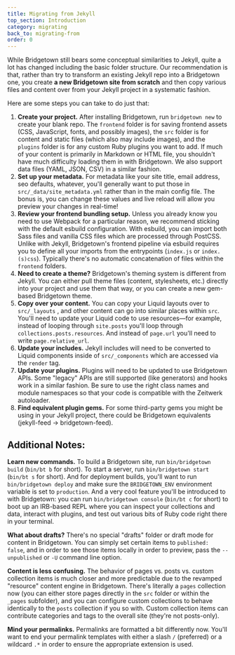 ```yaml
---
title: Migrating from Jekyll
top_section: Introduction
category: migrating
back_to: migrating-from
order: 0
---
```


While Bridgetown still bears some conceptual similarities to Jekyll, quite a lot has changed including the basic folder structure. Our recommendation is that, rather than try to transform an existing Jekyll repo into a Bridgetown one, you create **a new Bridgetown site from scratch** and then copy various files and content over from your Jekyll project in a systematic fashion.

Here are some steps you can take to do just that:

1. **Create your project.** After installing Bridgetown, run `bridgetown new` to create your blank repo. The `frontend` folder is for saving frontend assets (CSS, JavaScript, fonts, and possibly images), the `src` folder is for content and static files (which also may include images), and the `plugins` folder is for any custom Ruby plugins you want to add. If much of your content is primarily in Markdown or HTML file, you shouldn't have much difficulty loading them in with Bridgetown. We also support data files (YAML, JSON, CSV) in a similar fashion.
2. **Set up your metadata.** For metadata like your site title, email address, seo defaults, whatever, you'll generally want to put those in `src/_data/site_metadata.yml` rather than in the main config file. The bonus is, you can change these values and live reload will allow you preview your changes in real-time!
3. **Review your frontend bundling setup.** Unless you already know you need to use Webpack for a particular reason, we recommend sticking with the default esbuild configuration. With esbuild, you can import both Sass files and vanilla CSS files which are processed through PostCSS. Unlike with Jekyll, Bridgetown's frontend pipeline via esbuild requires you to define all your imports from the entrypoints (`index.js` or `index.(s)css`). Typically there's no automatic concatenation of files within the `frontend` folders.
4. **Need to create a theme?** Bridgetown's theming system is different from Jekyll. You can either pull theme files (content, stylesheets, etc.) directly into your project and use them that way, or you can create a new gem-based Bridgetown theme.
5. **Copy over your content.** You can copy your Liquid layouts over to `src/_layouts` , and other content can go into similar places within `src`. You'll need to update your Liquid code to use resources—for example, instead of looping through `site.posts` you'll loop through `collections.posts.resources`. And instead of `page.url` you'll need to write `page.relative_url`.
6. **Update your includes.** Jekyll includes will need to be converted to Liquid components inside of `src/_components` which are accessed via the `render` tag.
7. **Update your plugins.** Plugins will need to be updated to use Bridgetown APIs. Some "legacy" APIs are still supported (like generators) and hooks work in a similar fashion. Be sure to use the right class names and module namespaces so that your code is compatible with the Zeitwerk autoloader.
8. **Find equivalent plugin gems.** For some third-party gems you might be using in your Jekyll project, there could be Bridgetown equivalents (jekyll-feed -> bridgetown-feed).

## Additional Notes:

**Learn new commands.** To build a Bridgetown site, run `bin/bridgetown build` (`bin/bt b` for short). To start a server, run `bin/bridgetown start` (`bin/bt s` for short). And for deployment builds, you'll want to run `bin/bridgetown deploy` and make sure the `BRIDGETOWN_ENV` environment variable is set to `production`. And a very cool feature you'll be introduced to with Bridgetown: you can run `bin/bridgetown console` (`bin/bt c` for short) to boot up an IRB-based REPL where you can inspect your collections and data, interact with plugins, and test out various bits of Ruby code right there in your terminal.

**What about drafts?** There's no special "drafts" folder or draft mode for content in Bridgetown. You can simply set certain items to `published: false`, and in order to see those items locally in order to preview, pass the `--unpublished` or `-U` command line option.

**Content is less confusing.** The behavior of pages vs. posts vs. custom collection items is much closer and more predictable due to the revamped "resource" content engine in Bridgetown. There's literally a `pages` collection now (you can either store pages directly in the `src` folder or within the `_pages` subfolder), and you can configure custom collections to behave identically to the `posts` collection if you so with. Custom collection items can contribute categories and tags to the overall site (they're not posts-only).

**Mind your permalinks.** Permalinks are formatted a bit differently now. You'll want to end your permalink templates with either a slash `/` (preferred) or a wildcard `.*` in order to ensure the appropriate extension is used.
